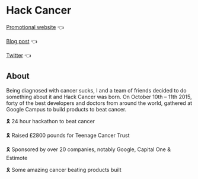 # Hack Cancer

[Promotional website](https://raynesio.github.io/hackcancer/) 👈

[Blog post](https://medium.com/hackcancer-hackathon/a-hackathon-that-changed-the-world-c4a25ea61238) 👈

[Twitter](https://twitter.com/hack_cancer) 👈


## About

Being diagnosed with cancer sucks, I and a team of friends decided to do something about it and Hack Cancer was born. On October 10th – 11th 2015, forty of the best developers and doctors from around the world, gathered at Google Campus to build products to beat cancer.

🎗️ 24 hour hackathon to beat cancer

🎗️ Raised £2800 pounds for Teenage Cancer Trust

🎗️ Sponsored by over 20 companies, notably Google, Capital One & Estimote

🎗️ Some amazing cancer beating products built

